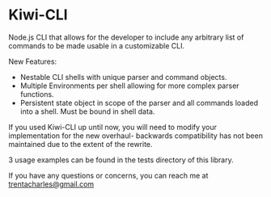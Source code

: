 # Kiwi-CLI

Node.js CLI that allows for the developer to include any arbitrary list of commands to be made usable in a customizable CLI.

New Features:
* Nestable CLI shells with unique parser and command objects.
* Multiple Environments per shell allowing for more complex parser functions.
* Persistent state object in scope of the parser and all commands loaded into a shell. Must be bound in shell data.

If you used Kiwi-CLI up until now, you will need to modify your implementation for the new overhaul- backwards compatibility has not been maintained due to the extent of the rewrite. 

3 usage examples can be found in the tests directory of this library.

If you have any questions or concerns, you can reach me at trentacharles@gmail.com